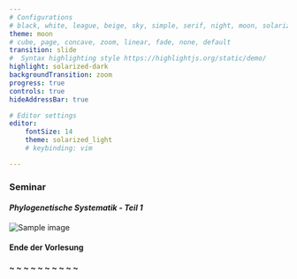 ```yaml
---
# Configurations
# black, white, league, beige, sky, simple, serif, night, moon, solarized
theme: moon
# cube, page, concave, zoom, linear, fade, none, default 
transition: slide
#  Syntax highlighting style https://highlightjs.org/static/demo/
highlight: solarized-dark
backgroundTransition: zoom
progress: true
controls: true
hideAddressBar: true

# Editor settings
editor:
    fontSize: 14
    theme: solarized_light
    # keybinding: vim

---
```


<!-- .slide: data-background="#005f6b" -->
### Seminar
#### *Phylogenetische Systematik - Teil 1*

![Sample image](https://raw.githubusercontent.com/michaelgruenstaeudl/CurrentTeaching/master/assets/img/presentation.png)

#### Ende der Vorlesung
#### ~ ~ ~ ~ ~ ~ ~ ~ ~ ~

